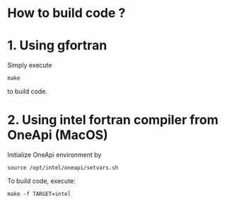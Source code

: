 # How to build code ?
# 1. Using gfortran
Simply execute 
```
make
``` 
to build code.

# 2. Using intel fortran compiler from OneApi (MacOS)
Initialize OneApi environment by
```
source /opt/intel/oneapi/setvars.sh
```
To build code, execute:
```
make -f TARGET=intel
```